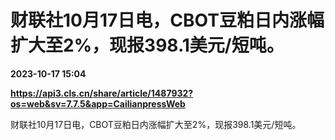 # 财联社10月17日电，CBOT豆粕日内涨幅扩大至2%，现报398.1美元/短吨。

**2023-10-17 15:04**

**https://api3.cls.cn/share/article/1487932?os=web&sv=7.7.5&app=CailianpressWeb**

财联社10月17日电，CBOT豆粕日内涨幅扩大至2%，现报398.1美元/短吨。